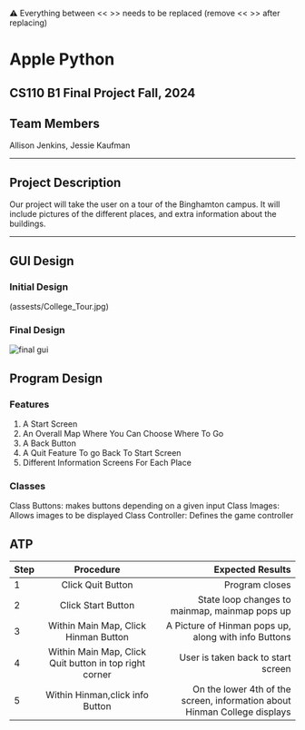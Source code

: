 
:warning: Everything between << >> needs to be replaced (remove << >> after replacing)

# Apple Python
## CS110 B1 Final Project  Fall, 2024

## Team Members

Allison Jenkins, Jessie Kaufman

***

## Project Description

Our project will take the user on a tour of the Binghamton campus. It will include pictures of the different places, and extra information about the buildings.

***    

## GUI Design

### Initial Design

(assests/College_Tour.jpg)

### Final Design

![final gui](assets/finalgui.jpg)

## Program Design

### Features

1. A Start Screen
2. An Overall Map Where You Can Choose Where To Go
3. A Back Button 
4. A Quit Feature To go Back To Start Screen
5. Different Information Screens For Each Place

### Classes

Class Buttons: makes buttons depending on a given input
Class Images: Allows images to be displayed
Class Controller: Defines the game controller


## ATP

| Step                 |Procedure             |Expected Results                   |
|----------------------|:--------------------:|----------------------------------:|
|  1                   | Click Quit Button    |Program closes                     |
|  2                   | Click Start Button   | State loop changes to mainmap, mainmap pops up |
|  3                   | Within Main Map, Click Hinman Button| A Picture of Hinman pops up, along with info Buttons|
|  4                   | Within Main Map, Click Quit button in top right corner | User is taken back to start screen |
|  5                   | Within Hinman,click info Button | On the lower 4th of the screen, information about Hinman College displays |
